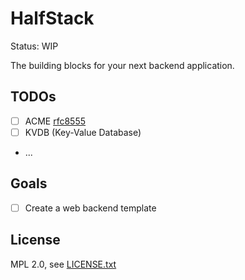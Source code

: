 # HalfStack

Status: WIP

The building blocks for your next backend application.

## TODOs

- [ ] ACME [rfc8555](https://datatracker.ietf.org/doc/html/rfc8555)
- [ ] KVDB (Key-Value Database)
- ...

## Goals

- [ ] Create a web backend template

## License

MPL 2.0, see [LICENSE.txt](./LICENSE.txt)
